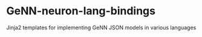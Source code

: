 # GeNN-neuron-lang-bindings
Jinja2 templates for implementing GeNN JSON models in various languages
